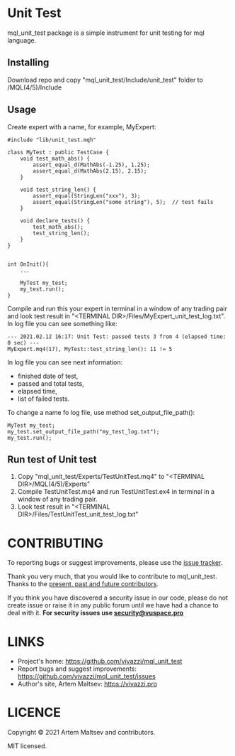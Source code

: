 # Unit Test

mql_unit_test package is a simple instrument for unit testing for mql language.

## Installing

Download repo and copy "mql_unit_test/Include/unit_test" folder to <TERMINAL DIR>/MQL(4/5)/Include

## Usage

Create expert with a name, for example, MyExpert:

```mql4
#include "lib/unit_test.mqh"

class MyTest : public TestCase {
    void test_math_abs() {
        assert_equal_d(MathAbs(-1.25), 1.25);
        assert_equal_d(MathAbs(2.15), 2.15);
    }
    
    void test_string_len() {
        assert_equal(StringLen("xxx"), 3);
        assert_equal(StringLen("some string"), 5);  // test fails
    }
    
    void declare_tests() {
        test_math_abs();
        test_string_len();
    }
}


int OnInit(){
    ...
    
    MyTest my_test;
    my_test.run();
}
```

Compile and run this your expert in terminal in a window of any trading pair and look test result in "\<TERMINAL DIR>/Files/MyExpert_unit_test_log.txt".
In log file you can see something like:
```
--- 2021.02.12 16:17: Unit Test: passed tests 3 from 4 (elapsed time: 0 sec) ---
MyExpert.mq4(17), MyTest::test_string_len(): 11 != 5
```

In log file you can see next information:

- finished date of test,
- passed and total tests,
- elapsed time,
- list of failed tests.

To change a name fo log file, use method set_output_file_path():

```mql4
MyTest my_test;
my_test.set_output_file_path("my_test_log.txt");
my_test.run();
```

## Run test of Unit test

1. Copy "mql_unit_test/Experts/TestUnitTest.mq4" to "\<TERMINAL DIR>/MQL(4/5)/Experts"
2. Compile TestUnitTest.mq4 and run TestUnitTest.ex4 in terminal in a window of any trading pair.
3. Look test result in "\<TERMINAL DIR>/Files/TestUnitTest_unit_test_log.txt"

# CONTRIBUTING

To reporting bugs or suggest improvements, please use the [issue tracker](https://github.com/vivazzi/mql_unit_test/issues).

Thank you very much, that you would like to contribute to mql_unit_test. Thanks to the [present, past and future contributors](https://github.com/vivazzi/mql_unit_test/contributors).

If you think you have discovered a security issue in our code, please do not create issue or raise it in any public forum until we have had a chance to deal with it.
**For security issues use security@vuspace.pro**


# LINKS

- Project's home: https://github.com/vivazzi/mql_unit_test
- Report bugs and suggest improvements: https://github.com/vivazzi/mql_unit_test/issues
- Author's site, Artem Maltsev: https://vivazzi.pro
    
# LICENCE

Copyright © 2021 Artem Maltsev and contributors.

MIT licensed.